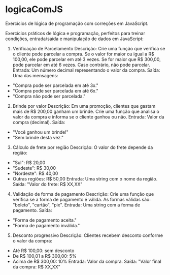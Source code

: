 # logicaComJS
Exercícios de lógica de programação com correções em JavaScript.

Exercícios práticos de lógica e programação, perfeitos para treinar condições, entrada/saída e manipulação de dados em JavaScript:



1. Verificação de Parcelamento
Descrição:
Crie uma função que verifica se o cliente pode parcelar a compra. Se o valor for maior ou igual a R$ 100,00, ele pode parcelar em até 3 vezes. Se for maior que R$ 300,00, pode parcelar em até 6 vezes. Caso contrário, não pode parcelar.
Entrada:
Um número decimal representando o valor da compra.
Saída:
Uma das mensagens:
- "Compra pode ser parcelada em até 3x."
- "Compra pode ser parcelada em até 6x."
- "Compra não pode ser parcelada."

2. Brinde por valor
Descrição:
Em uma promoção, clientes que gastam mais de R$ 200,00 ganham um brinde. Crie uma função que analisa o valor da compra e informa se o cliente ganhou ou não.
Entrada:
Valor da compra (decimal).
Saída:
- "Você ganhou um brinde!"
- "Sem brinde desta vez."

3. Cálculo de frete por região
Descrição:
O valor do frete depende da região:
- "Sul": R$ 20,00
- "Sudeste": R$ 30,00
- "Nordeste": R$ 40,00
- Outras regiões: R$ 50,00
Entrada:
Uma string com o nome da região.
Saída:
"Valor do frete: R$ XX,XX"

 4. Validação de forma de pagamento
Descrição:
Crie uma função que verifica se a forma de pagamento é válida. As formas válidas são: "boleto", "cartão", "pix".
Entrada:
Uma string com a forma de pagamento.
Saída:
- "Forma de pagamento aceita."
- "Forma de pagamento inválida."

5. Desconto progressivo
Descrição:
Clientes recebem desconto conforme o valor da compra:
- Até R$ 100,00: sem desconto
- De R$ 100,01 a R$ 300,00: 5%
- Acima de R$ 300,00: 10%
Entrada:
Valor da compra.
Saída:
"Valor final da compra: R$ XX,XX"




